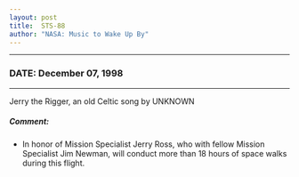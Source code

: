 ```yaml
---
layout: post
title:  STS-88
author: "NASA: Music to Wake Up By"
---
```


----
### DATE: December 07, 1998
----
Jerry the Rigger, an old Celtic song by UNKNOWN

##### Comment:
* In honor of Mission Specialist Jerry Ross, who with fellow Mission Specialist Jim Newman, will conduct more than 18 hours of space walks during this flight.
